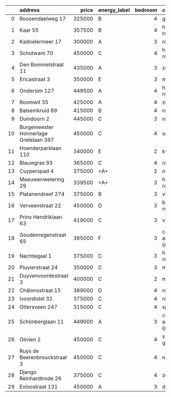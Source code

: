 |    | address                               |   price | energy_label   |   bedroom | city                   |   house_age |   house_id |
|---:|:--------------------------------------|--------:|:---------------|----------:|:-----------------------|------------:|-----------:|
|  0 | Roosendaelweg 17                      |  325000 | B              |         4 | geervliet              |          39 |   43485779 |
|  1 | Kaar 55                               |  357500 | B              |         4 | hoogvliet-rotterdam    |          50 |   43486156 |
|  2 | Kadoelermeer 17                       |  300000 | A              |         3 | rotterdam              |          38 |   43480430 |
|  3 | Schutwant 70                          |  450000 | C              |         4 | hoogvliet-rotterdam    |          48 |   43487638 |
|  4 | Den Bommelstraat 11                   |  435000 | A              |         3 | zoetermeer             |          22 |   43488306 |
|  5 | Ericastraat 3                         |  350000 | E              |         3 | monster                |          62 |   43482083 |
|  6 | Ondersim 127                          |  449500 | A              |         4 | hoogvliet-rotterdam    |          19 |   43481133 |
|  7 | Roomwit 35                            |  425000 | A              |         4 | zoetermeer             |          35 |   43480307 |
|  8 | Balsemkruid 89                        |  415000 | B              |         4 | rotterdam              |          59 |   43489088 |
|  9 | Duindoorn 2                           |  445000 | C              |         3 | rotterdam              |          51 |   43485691 |
| 10 | Burgemeester Honnerlage Gretelaan 397 |  450000 | C              |         4 | schiedam               |          35 |   43481836 |
| 11 | Hoenderparklaan 110                   |  340000 | E              |         2 | kwintsheul             |          99 |   43487870 |
| 12 | Blauwgras 93                          |  365000 | C              |         4 | rotterdam              |          55 |   43488114 |
| 13 | Cuyperspad 4                          |  375000 | >A+            |         2 | nootdorp               |          21 |   43489041 |
| 14 | Meeuwenwetering 29                    |  339500 | >A+            |         3 | hoogvliet-rotterdam    |          70 |   43480391 |
| 15 | Platanendreef 274                     |  375000 | B              |         3 | vlaardingen            |          38 |   43486426 |
| 16 | Verveenstraat 22                      |  450000 | D              |         3 | berkel-en-rodenrijs    |          64 |   43485847 |
| 17 | Prins Hendriklaan 63                  |  419000 | C              |         3 | vlaardingen            |          86 |   43481187 |
| 18 | Goudenregenstraat 65                  |  385000 | F              |         3 | capelle-aan-den-ijssel |          90 |   43482386 |
| 19 | Nachtegaal 1                          |  375000 | C              |         3 | hoogvliet-rotterdam    |          43 |   43485893 |
| 20 | Pluvierstraat 24                      |  350000 | C              |         3 | monster                |          72 |   43484475 |
| 21 | Duyvenvoordestraat 3                  |  400000 | C              |         2 | monster                |          54 |   43483855 |
| 22 | Châlonsstraat 15                      |  389000 | D              |         4 | rotterdam              |          95 |   43489180 |
| 23 | Ivoordistel 32                        |  375000 | C              |         4 | rotterdam              |          51 |   43482527 |
| 24 | Ottersveen 247                        |  315000 | C              |         4 | spijkenisse            |          51 |   43481345 |
| 25 | Schönberglaan 11                      |  449000 | A              |         3 | capelle-aan-den-ijssel |          30 |   43486398 |
| 26 | Olivien 2                             |  450000 | C              |         4 | s-gravenzande          |          46 |   43485457 |
| 27 | Ruys de Beerenbrouckstraat 3          |  450000 | C              |         4 | naaldwijk              |          38 |   43481263 |
| 28 | Django Reinhardtrode 26               |  375000 | C              |         4 | zoetermeer             |          45 |   43480355 |
| 29 | Exloostraat 131                       |  450000 | A              |         3 | den-haag               |          29 |   43483548 |